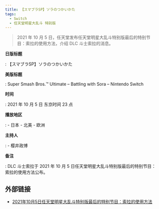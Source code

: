 ```yaml
---
title: 【スマブラSP】ソラのつかいかた
tags:
  - Switch
  - 任天堂明星大乱斗 特别版
---
```


> 2021 年 10 月 5 日，任天堂发布任天堂明星大乱斗特别版最后的特别节目：索拉的使用方法，介绍 DLC 斗士索拉的消息。

**日版标题**

:   【スマブラSP】ソラのつかいかた

**美版标题**

:   Super Smash Bros.™ Ultimate – Battling with Sora – Nintendo Switch

**时间**

:   2021 年 10 月 5 日 东京时间 23 点

**播放地区**

:   - 日本
    - 北美
    - 欧洲

**主持人**

:   - 樱井政博

**备注**

:   DLC 斗士索拉于 2021 年 10 月 5 日任天堂明星大乱斗特别版最后的特别节目：索拉的使用方法公布。

## 外部链接

- [2021年10月5日任天堂明星大乱斗特别版最后的特别节目：索拉的使用方法](https://www.bilibili.com/video/BV16L41137p3/)
